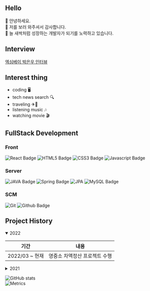## Hello
👋 안녕하세요.
<br/>
👀 저를 보러 와주셔서 감사합니다.
<br/>
🌱 늘 새싹처럼 성장하는 개발자가 되기를 노력하고 있습니다.

## Interview

[엑심베이 박은우 인터뷰](https://www.jobkorea.co.kr/starter/interview/View/21592)

## Interest thing

- coding 🖥
- tech news search 🔍
- traveling ✈🚄
- listening music 🎶
- watching movie 🎬

## FullStack Development
### Front
![React Badge](https://img.shields.io/badge/React-61DAFB?style=flat-square&logo=react&logoColor=black)
![HTML5 Badge](https://img.shields.io/badge/html5-%23E34F26.svg?style=flat-square&logo=html5&logoColor=black) 
![CSS3 Badge](https://img.shields.io/badge/CSS3-1572B6?style=flat-square&logo=CSS3&logoColor=black) 
![Javascript Badge](https://img.shields.io/badge/JavaScript-F7DF1E?style=flat-square&logo=javascript&logoColor=black)

### Server
![JAVA Badge](https://img.shields.io/badge/Java-ED8B00?style=flat-square&logo=java&logoColor=black) 
![Spring Badge](https://img.shields.io/badge/Spring-6DB33F?style=flat-square&logo=spring&logoColor=white) 
![JPA](https://img.shields.io/badge/JPA-6DB33F?style=flat-square&logo=JPA&logoColor=white)
![MySQL Badge](https://img.shields.io/badge/MySQL-00000F?style=flat-square&logo=mysql&logoColor=white)

### SCM
![Git](https://img.shields.io/badge/git-%23F05033.svg?style=flat-square&logo=git&logoColor=white)
![Github Badge](https://img.shields.io/badge/github-%23121011.svg?style=flat-square&logo=github&logoColor=white)
 

## Project History
<details open>
  <summary>2022</summary>
  <div markdown="1">

| 기간           | 내용                                                                            |
|--------------|---------------------------------------------------------------------------------|
| 2022/03 ~ 현재 | 영중소 차액정산 프로젝트 수행                                                     |
  </div>
</details>
<details>
  <summary>2021</summary>
  <div markdown="1">

| 기간              | 내용                                                         |
| ----------------- | ------------------------------------------------------------ |
| 2021/01 ~ 현재 (1년) | 유지보수 및 신규 서비스 개발 |


  </div>
</details>

![GitHub stats](https://github-readme-stats.vercel.app/api?username=ieunune&show_icons=true&theme=dracula)
<br/>
![Metrics](https://metrics.lecoq.io/ieunune?template=classic&config.timezone=Asia%2FSeoul&config.animated=true)
